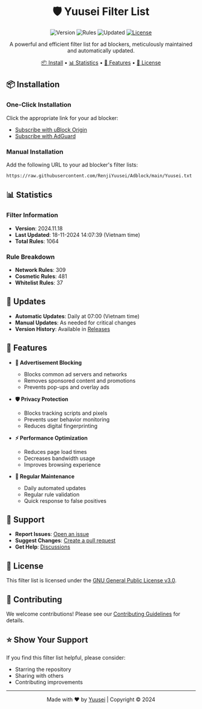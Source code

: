 <div align="center">

# 🛡️ Yuusei Filter List

![Version](https://img.shields.io/badge/version-2024.11.18-blue)
![Rules](https://img.shields.io/badge/rules-1064-brightgreen)
![Updated](https://img.shields.io/badge/updated-18-11-2024-success)
[![License](https://img.shields.io/badge/license-GPL--3.0-orange)](LICENSE)

A powerful and efficient filter list for ad blockers, meticulously maintained and automatically updated.

[📦 Install](#-installation) • [📊 Statistics](#-statistics) • [📝 Features](#-features) • [📜 License](#-license)

</div>

## 📦 Installation

### One-Click Installation
Click the appropriate link for your ad blocker:
- [Subscribe with uBlock Origin](https://raw.githubusercontent.com/RenjiYuusei/Adblock/main/Yuusei.txt)
- [Subscribe with AdGuard](https://subscribe.adblockplus.org/?location=https://raw.githubusercontent.com/RenjiYuusei/Adblock/main/Yuusei.txt)

### Manual Installation
Add the following URL to your ad blocker's filter lists:
```
https://raw.githubusercontent.com/RenjiYuusei/Adblock/main/Yuusei.txt
```

## 📊 Statistics

### Filter Information
- **Version**: 2024.11.18
- **Last Updated**: 18-11-2024 14:07:39 (Vietnam time)
- **Total Rules**: 1064

### Rule Breakdown
- **Network Rules**: 309
- **Cosmetic Rules**: 481
- **Whitelist Rules**: 37

## 🔄 Updates

- **Automatic Updates**: Daily at 07:00 (Vietnam time)
- **Manual Updates**: As needed for critical changes
- **Version History**: Available in [Releases](https://github.com/RenjiYuusei/Adblock/releases)

## 📝 Features

- **🚫 Advertisement Blocking**
  - Blocks common ad servers and networks
  - Removes sponsored content and promotions
  - Prevents pop-ups and overlay ads

- **🛡️ Privacy Protection**
  - Blocks tracking scripts and pixels
  - Prevents user behavior monitoring
  - Reduces digital fingerprinting

- **⚡ Performance Optimization**
  - Reduces page load times
  - Decreases bandwidth usage
  - Improves browsing experience

- **🔄 Regular Maintenance**
  - Daily automated updates
  - Regular rule validation
  - Quick response to false positives

## 💬 Support

- **Report Issues**: [Open an issue](https://github.com/RenjiYuusei/Adblock/issues)
- **Suggest Changes**: [Create a pull request](https://github.com/RenjiYuusei/Adblock/pulls)
- **Get Help**: [Discussions](https://github.com/RenjiYuusei/Adblock/discussions)

## 📜 License

This filter list is licensed under the [GNU General Public License v3.0](LICENSE).

## 🤝 Contributing

We welcome contributions! Please see our [Contributing Guidelines](CONTRIBUTING.md) for details.

## ⭐ Show Your Support

If you find this filter list helpful, please consider:
- Starring the repository
- Sharing with others
- Contributing improvements

---

<div align="center">

Made with ❤️ by [Yuusei](RenjiYuusei) | Copyright © 2024

</div>
